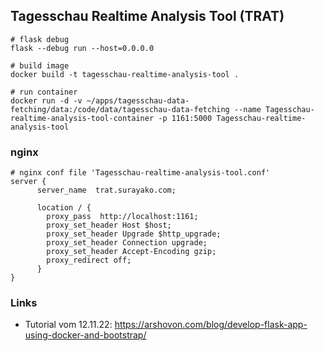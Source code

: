 ## Tagesschau Realtime Analysis Tool (TRAT)

```
# flask debug
flask --debug run --host=0.0.0.0

# build image
docker build -t tagesschau-realtime-analysis-tool .

# run container
docker run -d -v ~/apps/tagesschau-data-fetching/data:/code/data/tagesschau-data-fetching --name Tagesschau-realtime-analysis-tool-container -p 1161:5000 Tagesschau-realtime-analysis-tool
```

### nginx

```
# nginx conf file 'Tagesschau-realtime-analysis-tool.conf'
server {
      server_name  trat.surayako.com;

      location / {
        proxy_pass  http://localhost:1161;
        proxy_set_header Host $host;
        proxy_set_header Upgrade $http_upgrade;
        proxy_set_header Connection upgrade;
        proxy_set_header Accept-Encoding gzip;
        proxy_redirect off;
      }
}
```

### Links

- Tutorial vom 12.11.22: https://arshovon.com/blog/develop-flask-app-using-docker-and-bootstrap/
